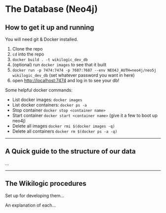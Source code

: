 # The Database (Neo4j)

## How to get it up and running

You will need git & Docker installed.

1. Clone the repo
2. `cd` into the repo
3. `docker build . -t wikilogic_dev_db`
4. (optional) run `docker images` to see that it built
5. `docker run -p 7474:7474 -p 7687:7687 --env NEO4J_AUTH=neo4j/neo5j wikilogic_dev_db` (set whatever password you want in here)
6. open [http://localhost:7474](http://localhost:7474) and log in to see your db!

Some helpful docker commands:

 - List docker images: `docker images`
 - List docker containers: `docker ps -a`
 - Stop container `docker stop <container name>`
 - Start container `docker start <container name>` (give it a few to boot up neo4j)
 - Delete all images `docker rmi $(docker images -q)`
 - Delete all containers `docker rm $(docker ps -a -q)`

---

## A Quick guide to the structure of our data

...

---

## The Wikilogic procedures

Set up for developing them...

An explanation of each...